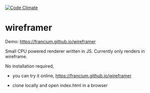 [![Code Climate](https://codeclimate.com/github/francium/wireframer/badges/gpa.svg)](https://codeclimate.com/github/francium/wireframer)

# wireframer
Demo:  https://francium.github.io/wireframer

Small CPU powered renderer written in JS. Currently only renders in wireframe.

No installation required,

- you can try it online, https://francium.github.io/wireframer

- clone locally and open index.html in a browser
